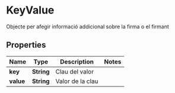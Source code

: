 

# KeyValue

Objecte per afegir informació addicional sobre la firma o el firmant

## Properties

| Name | Type | Description | Notes |
|------------ | ------------- | ------------- | -------------|
|**key** | **String** | Clau del valor |  |
|**value** | **String** | Valor de la clau |  |



